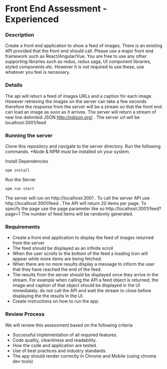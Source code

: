 # Front End Assessment - Experienced

### Description
Create a front end application to show a feed of images. There is an existing API provided that the front end should call. 
Please use a major front end framework such as React/Angular/Vue. You are free to use any other supporting libraries 
such as redux, redux saga, UI component libraries, styled components etc. However it is not required to use these, use whatever 
you feel is necessary.  

### Details 
The api will return a feed of images URLs and a caption for each image. However retrieving the images on the server can take a few seconds 
therefore the response from the server will be a stream so that the front end can load an image as soon as it arrives. 
The server will return a stream of new line delimited JSON http://ndjson.org/ . The server url will be localhost:3001/feed 

### Running the server
Clone this repository and navigate to the server directory. Run the following commands.
*Node & NPM must be installed on your system.

Install Dependencies
```
npm install
```

Run the Server
```
npm run start
```
The server will run on http://localhost:3001 . To call the server API use http://localhost:3001/feed .
The API will return 20 items per page. To specify the page use the page parameter like so http://localhost:3001/feed?page=1
The number of feed items will be randomly generated.

### Requirements 

 - Create a front end application to display the feed of images returned from the server
 - The feed should be displayed as an infinite scroll 
 - When the user scrolls to the bottom of the feed a loading icon will appear while more items are being fetched.
 - When there are no more results display a message to inform the user that they have reached the end of the feed.
 - The results from the server should be displayed once they arrive in the stream. For example 
   when calling the API a feed object is returned, the image and caption of that object should be displayed in the UI immediately.
   do not call the API and wait the stream to close before displaying the the results in the UI.
 - Create instructions on how to run the app.

### Review Process 
We will review this assessment based on the following criteria

 - Successful implementation of all required features.
 - Code quality, cleanliness and readability.
 - How the code and application are tested.
 - Use of best practices and industry standards. 
 - The app should render correctly in Chrome and Mobile (using chrome dev tools)

